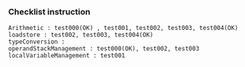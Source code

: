 ### Checklist instruction 
    Arithmetic : test000(OK) , test001, test002, test003, test004(OK) 
    loadstore : test002, test003, test004(OK) 
    typeConversion :
    operandStackManagement : test000(OK), test002, test003
    localVariableManagement : test001
